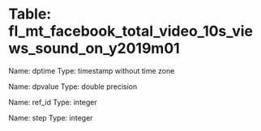Table: fl_mt_facebook_total_video_10s_views_sound_on_y2019m01
=============================================================

Name: dptime
Type: timestamp without time zone

Name: dpvalue
Type: double precision

Name: ref_id
Type: integer

Name: step
Type: integer

